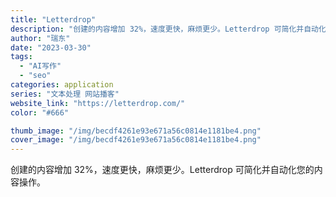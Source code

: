 ```yaml
---
title: "Letterdrop"
description: "创建的内容增加 32%，速度更快，麻烦更少。Letterdrop 可简化并自动化您的内容操作。"
author: "瑞东"
date: "2023-03-30"
tags:
  - "AI写作"
  - "seo"
categories: application
series: "文本处理 网站播客"
website_link: "https://letterdrop.com/"
color: "#666"

thumb_image: "/img/becdf4261e93e671a56c0814e1181be4.png"
cover_image: "/img/becdf4261e93e671a56c0814e1181be4.png"
---
```


创建的内容增加 32%，速度更快，麻烦更少。Letterdrop 可简化并自动化您的内容操作。